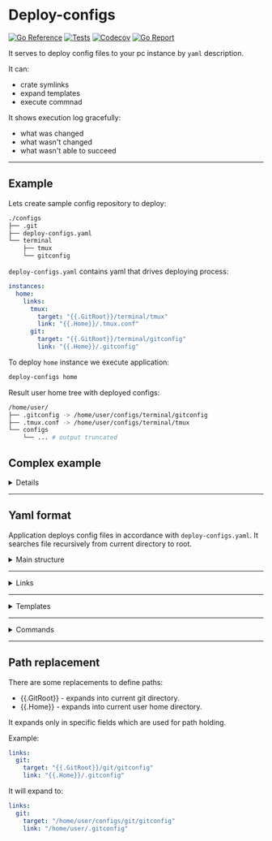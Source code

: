 # Deploy-configs

[![Go Reference](https://img.shields.io/badge/go-reference-%2300ADD8?style=flat-square)](https://pkg.go.dev/github.com/backdround/deploy-configs)
[![Tests](https://img.shields.io/github/actions/workflow/status/backdround/deploy-configs/tests.yml?branch=main&label=tests&style=flat-square)](https://github.com/backdround/deploy-configs/actions)
[![Codecov](https://img.shields.io/codecov/c/github/backdround/deploy-configs?style=flat-square)](https://app.codecov.io/gh/backdround/deploy-configs/)
[![Go Report](https://goreportcard.com/badge/github.com/backdround/deploy-configs?style=flat-square)](https://goreportcard.com/report/github.com/backdround/deploy-configs)

It serves to deploy config files to your pc instance by `yaml` description.

It can:
- crate symlinks
- expand templates
- execute commnad

It shows execution log gracefully:
- what was changed
- what wasn't changed
- what wasn't able to succeed





---
## Example

Lets create sample config repository to deploy:
```bash
./configs
├── .git
├── deploy-configs.yaml
└── terminal
    ├── tmux
    └── gitconfig
```

`deploy-configs.yaml` contains yaml that drives deploying process:
```yaml
instances:
  home:
    links:
      tmux:
        target: "{{.GitRoot}}/terminal/tmux"
        link: "{{.Home}}/.tmux.conf"
      git:
        target: "{{.GitRoot}}/terminal/gitconfig"
        link: "{{.Home}}/.gitconfig"
```

To deploy `home` instance we execute application:

```bash
deploy-configs home
```

Result user home tree with deployed configs:
```bash
/home/user/
├── .gitconfig -> /home/user/configs/terminal/gitconfig
├── .tmux.conf -> /home/user/configs/terminal/tmux
└── configs
    └── ... # output truncated
```

## Complex example
<details><br>


```bash
# Config repository to deploy
./configs
├── .git
├── deploy-configs.yaml
├── desktop
│   ├── flameshot.ini
│   └── i3_template
├── git
│   └── gitconfig
└── terminal
    └── tmux
```

```yaml
# deploy-configs.yaml
instances:
  home:

    links:
      tmux:
        target: "{{.GitRoot}}/terminal/tmux"
        link: "{{.Home}}/.tmux.conf"
      git:
        target: "{{.GitRoot}}/git/gitconfig"
        link: "{{.Home}}/.gitconfig"

    commands:
      flameshot:
        input: "{{.GitRoot}}/desktop/flameshot.ini"
        output: "{{.Home}}/.config/flameshot/flameshot.ini"
        command: "sed \"s~%HOMEDIR%~$HOME~g\" '{{.Input}}' > '{{.Output}}'"

    templates:
      i3:
        input: "{{.GitRoot}}/desktop/i3_template"
        output: "{{.Home}}/.config/i3/config"
        data:
          telegram:
            size: "525 700"
            position: "1348 96"
          monitors:
            left: "DP-2"
            right: "HDMI-3"
```

```bash
# Deploying `home` instance
deploy-configs home
```

```bash
# Result home tree with deployed configs
/home/user/
├── .config
│   ├── flameshot
│   │   └── flameshot.ini
│   └── i3
│       └── config
├── .gitconfig -> /home/user/configs/git/gitconfig
├── .tmux.conf -> /home/user/configs/terminal/tmux
└── configs
    └── ... # output truncated
```

</details>



---
## Yaml format

Application deploys config files in accordance with `deploy-configs.yaml`. It
searches file recursively from current directory to root.

<details>
<summary> Main structure </summary><br>

Schematic example:
```yaml
# Arbitrary data that you need in your instances
<any-shared-data>:
  any:
    - shared
    - data

# Field contains a dictionary with all possible instances.
instances:
  # Instance is a set of deploying operation for performing at once.
  <instance-one>:
    [links:]
    [templates:]
    [commands:]

  <instance-two>:
    [links:]
    [templates:]
    [commands:]

  ...
```
Real example:
```yaml
.dev-links: &dev-links
  tmux:
    target: "{{.GitRoot}}/terminal/tmux"
    link: "{{.Home}}/.tmux.conf"
  zsh:
    target: "{{.GitRoot}}/terminal/zshrc"
    link: "{{.Home}}/.zshrc"

instances:
  home:
    links:
      <<: *dev-links
  work:
    links:
      <<: *dev-links
    templates:
      ...
```

</details>

---

<details>
<summary> Links </summary><br>

Links field describes links that are needed to be created.

Ripped out example:
```yaml
links:
  # Name is used in logs.
  tmux:
    # Target is a destination for link.
    target: "{{.GitRoot}}/terminal/tmux"
    # Link is used as a path to link creation.
    link: "{{.Home}}/.tmux.conf"
  zsh:
    target: "{{.GitRoot}}/terminal/zshrc"
    link: "{{.Home}}/.zshrc"
```

</details>

---

<details>
<summary> Templates </summary><br>

Templates field describes templates that are needed to be expanded and deployed.

Ripped out example:
```yaml
templates:
  # Name is used in logs.
  i3:
    # Input is a path to a `go` template (text/template).
    input: "{{.GitRoot}}/desktop/i3_template"
    # Output is a path to an expanded template.
    output: "{{.Home}}/.config/i3/config"
    # Data is an arbitrary structured data for template expantion.
    data:
      telegram:
        size: "525 700"
        position: "1348 96"
      monitors:
        left: "DP-2"
        right: "HDMI-3"
```

</details>

---

<details>
<summary> Commands </summary><br>

Commands field describes commands that create `output` files after execution.

Ripped out example:
```yaml
commands:
  # Name is used in logs.
  flameshot:
    # Input is a path to a command source config.
    input: "{{.GitRoot}}/desktop/flameshot.ini"
    # Output is a path to a generated config.
    output: "{{.Home}}/.config/flameshot/flameshot.ini"
    # Command converts the `input` config to an `output` config.
    # It allows {{.Input}} and {{.Output}} substitutions accordingly.
    command: "sed \"s~%HOMEDIR%~$HOME~g\" '{{.Input}}' > '{{.Output}}'"
```

</details>





---
## Path replacement
There are some replacements to define paths:
- {{.GitRoot}} - expands into current git directory.
- {{.Home}} - expands into current user home directory.

It expands only in specific fields which are used for path holding.

Example:
```yaml
links:
  git:
    target: "{{.GitRoot}}/git/gitconfig"
    link: "{{.Home}}/.gitconfig"
```

It will expand to:

```yaml
links:
  git:
    target: "/home/user/configs/git/gitconfig"
    link: "/home/user/.gitconfig"
```
